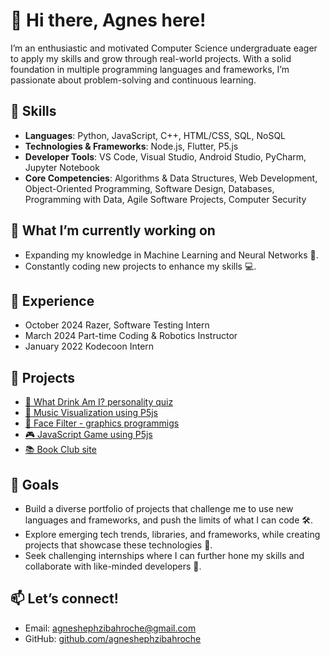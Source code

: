 # 👋 Hi there, Agnes here!

I’m an enthusiastic and motivated Computer Science undergraduate eager to apply my skills and grow through real-world projects. With a solid foundation in multiple programming languages and frameworks, I’m passionate about problem-solving and continuous learning.

## 🚀 Skills
- **Languages**: Python, JavaScript, C++, HTML/CSS, SQL, NoSQL
- **Technologies & Frameworks**: Node.js, Flutter, P5.js
- **Developer Tools**: VS Code, Visual Studio, Android Studio, PyCharm, Jupyter Notebook
- **Core Competencies**: Algorithms & Data Structures, Web Development, Object-Oriented Programming, Software Design, Databases, Programming with Data, Agile Software Projects, Computer Security

## 🌱 What I’m currently working on
- Expanding my knowledge in Machine Learning and Neural Networks 🤖.
- Constantly coding new projects to enhance my skills 💻.

## 💼 Experience
- October 2024 Razer, Software Testing Intern
- March 2024 Part-time Coding & Robotics Instructor
- January 2022 Kodecoon Intern

## 🔗 Projects
- [🥤 What Drink Am I? personality quiz](https://agneshephzibahroche.github.io/whatdrinkami/)
- [🎵 Music Visualization using P5js](https://agneshephzibahroche.github.io/musicvis/)
- [📸 Face Filter - graphics programmigs](https://agneshephzibahroche.github.io/graphics-programming/)
- [🎮 JavaScript Game using P5js](https://agneshephzibahroche.github.io/p5jsgame/)
- [📚 Book Club site](https://agneshephzibahroche.github.io/webdev/)

## 🎯 Goals
- Build a diverse portfolio of projects that challenge me to use new languages and frameworks, and push the limits of what I can code 🛠️.
- Explore emerging tech trends, libraries, and frameworks, while creating projects that showcase these technologies 🚀.
- Seek challenging internships where I can further hone my skills and collaborate with like-minded developers 🤝.

## 📫 Let’s connect!
- Email: agneshephzibahroche@gmail.com
- GitHub: [github.com/agneshephzibahroche](github.com/agneshephzibahroche)
